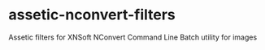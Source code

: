 # assetic-nconvert-filters
Assetic filters for XNSoft NConvert Command Line Batch utility for images
